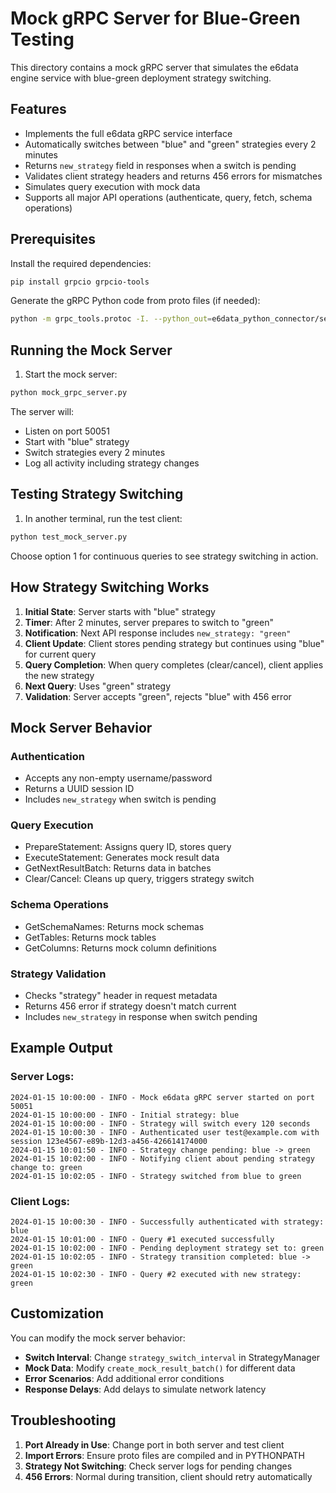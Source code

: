 # Mock gRPC Server for Blue-Green Testing

This directory contains a mock gRPC server that simulates the e6data engine service with blue-green deployment strategy switching.

## Features

- Implements the full e6data gRPC service interface
- Automatically switches between "blue" and "green" strategies every 2 minutes
- Returns `new_strategy` field in responses when a switch is pending
- Validates client strategy headers and returns 456 errors for mismatches
- Simulates query execution with mock data
- Supports all major API operations (authenticate, query, fetch, schema operations)

## Prerequisites

Install the required dependencies:

```bash
pip install grpcio grpcio-tools
```

Generate the gRPC Python code from proto files (if needed):

```bash
python -m grpc_tools.protoc -I. --python_out=e6data_python_connector/server --grpc_python_out=e6data_python_connector/server e6x_engine.proto
```

## Running the Mock Server

1. Start the mock server:

```bash
python mock_grpc_server.py
```

The server will:
- Listen on port 50051
- Start with "blue" strategy
- Switch strategies every 2 minutes
- Log all activity including strategy changes

## Testing Strategy Switching

1. In another terminal, run the test client:

```bash
python test_mock_server.py
```

Choose option 1 for continuous queries to see strategy switching in action.

## How Strategy Switching Works

1. **Initial State**: Server starts with "blue" strategy
2. **Timer**: After 2 minutes, server prepares to switch to "green"
3. **Notification**: Next API response includes `new_strategy: "green"`
4. **Client Update**: Client stores pending strategy but continues using "blue" for current query
5. **Query Completion**: When query completes (clear/cancel), client applies the new strategy
6. **Next Query**: Uses "green" strategy
7. **Validation**: Server accepts "green", rejects "blue" with 456 error

## Mock Server Behavior

### Authentication
- Accepts any non-empty username/password
- Returns a UUID session ID
- Includes `new_strategy` when switch is pending

### Query Execution
- PrepareStatement: Assigns query ID, stores query
- ExecuteStatement: Generates mock result data
- GetNextResultBatch: Returns data in batches
- Clear/Cancel: Cleans up query, triggers strategy switch

### Schema Operations
- GetSchemaNames: Returns mock schemas
- GetTables: Returns mock tables
- GetColumns: Returns mock column definitions

### Strategy Validation
- Checks "strategy" header in request metadata
- Returns 456 error if strategy doesn't match current
- Includes `new_strategy` in response when switch pending

## Example Output

### Server Logs:
```
2024-01-15 10:00:00 - INFO - Mock e6data gRPC server started on port 50051
2024-01-15 10:00:00 - INFO - Initial strategy: blue
2024-01-15 10:00:00 - INFO - Strategy will switch every 120 seconds
2024-01-15 10:00:30 - INFO - Authenticated user test@example.com with session 123e4567-e89b-12d3-a456-426614174000
2024-01-15 10:01:50 - INFO - Strategy change pending: blue -> green
2024-01-15 10:02:00 - INFO - Notifying client about pending strategy change to: green
2024-01-15 10:02:05 - INFO - Strategy switched from blue to green
```

### Client Logs:
```
2024-01-15 10:00:30 - INFO - Successfully authenticated with strategy: blue
2024-01-15 10:01:00 - INFO - Query #1 executed successfully
2024-01-15 10:02:00 - INFO - Pending deployment strategy set to: green
2024-01-15 10:02:05 - INFO - Strategy transition completed: blue -> green
2024-01-15 10:02:30 - INFO - Query #2 executed with new strategy: green
```

## Customization

You can modify the mock server behavior:

- **Switch Interval**: Change `strategy_switch_interval` in StrategyManager
- **Mock Data**: Modify `create_mock_result_batch()` for different data
- **Error Scenarios**: Add additional error conditions
- **Response Delays**: Add delays to simulate network latency

## Troubleshooting

1. **Port Already in Use**: Change port in both server and test client
2. **Import Errors**: Ensure proto files are compiled and in PYTHONPATH
3. **Strategy Not Switching**: Check server logs for pending changes
4. **456 Errors**: Normal during transition, client should retry automatically